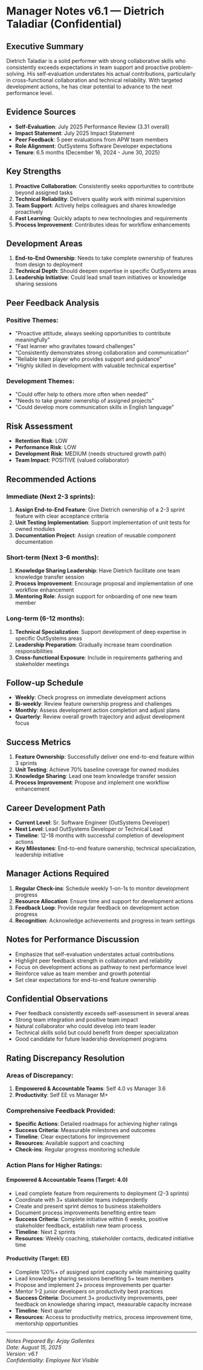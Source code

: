 # Manager Notes v6.1 — Dietrich Taladiar (Confidential)

## Executive Summary
Dietrich Taladiar is a solid performer with strong collaborative skills who consistently exceeds expectations in team support and proactive problem-solving. His self-evaluation understates his actual contributions, particularly in cross-functional collaboration and technical reliability. With targeted development actions, he has clear potential to advance to the next performance level.

## Evidence Sources
- **Self-Evaluation**: July 2025 Performance Review (3.31 overall)
- **Impact Statement**: July 2025 Impact Statement
- **Peer Feedback**: 5 peer evaluations from APW team members
- **Role Alignment**: OutSystems Software Developer expectations
- **Tenure**: 6.5 months (December 16, 2024 - June 30, 2025)

## Key Strengths
1. **Proactive Collaboration**: Consistently seeks opportunities to contribute beyond assigned tasks
2. **Technical Reliability**: Delivers quality work with minimal supervision
3. **Team Support**: Actively helps colleagues and shares knowledge proactively
4. **Fast Learning**: Quickly adapts to new technologies and requirements
5. **Process Improvement**: Contributes ideas for workflow enhancements

## Development Areas
1. **End-to-End Ownership**: Needs to take complete ownership of features from design to deployment
2. **Technical Depth**: Should deepen expertise in specific OutSystems areas
3. **Leadership Initiative**: Could lead small team initiatives or knowledge sharing sessions

## Peer Feedback Analysis
### Positive Themes:
- "Proactive attitude, always seeking opportunities to contribute meaningfully"
- "Fast learner who gravitates toward challenges"
- "Consistently demonstrates strong collaboration and communication"
- "Reliable team player who provides support and guidance"
- "Highly skilled in development with valuable technical expertise"

### Development Themes:
- "Could offer help to others more often when needed"
- "Needs to take greater ownership of assigned projects"
- "Could develop more communication skills in English language"

## Risk Assessment
- **Retention Risk**: LOW
- **Performance Risk**: LOW
- **Development Risk**: MEDIUM (needs structured growth path)
- **Team Impact**: POSITIVE (valued collaborator)

## Recommended Actions

### Immediate (Next 2-3 sprints):
1. **Assign End-to-End Feature**: Give Dietrich ownership of a 2-3 sprint feature with clear acceptance criteria
2. **Unit Testing Implementation**: Support implementation of unit tests for owned modules
3. **Documentation Project**: Assign creation of reusable component documentation

### Short-term (Next 3-6 months):
1. **Knowledge Sharing Leadership**: Have Dietrich facilitate one team knowledge transfer session
2. **Process Improvement**: Encourage proposal and implementation of one workflow enhancement
3. **Mentoring Role**: Assign support for onboarding of one new team member

### Long-term (6-12 months):
1. **Technical Specialization**: Support development of deep expertise in specific OutSystems areas
2. **Leadership Preparation**: Gradually increase team coordination responsibilities
3. **Cross-functional Exposure**: Include in requirements gathering and stakeholder meetings

## Follow-up Schedule
- **Weekly**: Check progress on immediate development actions
- **Bi-weekly**: Review feature ownership progress and challenges
- **Monthly**: Assess development action completion and adjust plans
- **Quarterly**: Review overall growth trajectory and adjust development focus

## Success Metrics
1. **Feature Ownership**: Successfully deliver one end-to-end feature within 3 sprints
2. **Unit Testing**: Achieve 70% baseline coverage for owned modules
3. **Knowledge Sharing**: Lead one team knowledge transfer session
4. **Process Improvement**: Propose and implement one workflow enhancement

## Career Development Path
- **Current Level**: Sr. Software Engineer (OutSystems Developer)
- **Next Level**: Lead OutSystems Developer or Technical Lead
- **Timeline**: 12-18 months with successful completion of development actions
- **Key Milestones**: End-to-end feature ownership, technical specialization, leadership initiative

## Manager Actions Required
1. **Regular Check-ins**: Schedule weekly 1-on-1s to monitor development progress
2. **Resource Allocation**: Ensure time and support for development actions
3. **Feedback Loop**: Provide regular feedback on development action progress
4. **Recognition**: Acknowledge achievements and progress in team settings

## Notes for Performance Discussion
- Emphasize that self-evaluation understates actual contributions
- Highlight peer feedback strength in collaboration and reliability
- Focus on development actions as pathway to next performance level
- Reinforce value as team member and growth potential
- Set clear expectations for end-to-end feature ownership

## Confidential Observations
- Peer feedback consistently exceeds self-assessment in several areas
- Strong team integration and positive team impact
- Natural collaborator who could develop into team leader
- Technical skills solid but could benefit from deeper specialization
- Good candidate for future leadership development programs

## Rating Discrepancy Resolution
### Areas of Discrepancy:
1. **Empowered & Accountable Teams**: Self 4.0 vs Manager 3.6
2. **Productivity**: Self EE vs Manager M+

### Comprehensive Feedback Provided:
- **Specific Actions**: Detailed roadmaps for achieving higher ratings
- **Success Criteria**: Measurable milestones and outcomes
- **Timeline**: Clear expectations for improvement
- **Resources**: Available support and coaching
- **Check-ins**: Regular progress monitoring schedule

### Action Plans for Higher Ratings:

#### Empowered & Accountable Teams (Target: 4.0)
- Lead complete feature from requirements to deployment (2-3 sprints)
- Coordinate with 3+ stakeholder teams independently
- Create and present sprint demos to business stakeholders
- Document process improvements benefiting entire team
- **Success Criteria**: Complete initiative within 6 weeks, positive stakeholder feedback, establish new team process
- **Timeline**: Next 2 sprints
- **Resources**: Weekly coaching, stakeholder contacts, dedicated initiative time

#### Productivity (Target: EE)
- Complete 120%+ of assigned sprint capacity while maintaining quality
- Lead knowledge sharing sessions benefiting 5+ team members
- Propose and implement 2+ process improvements per quarter
- Mentor 1-2 junior developers on productivity best practices
- **Success Criteria**: Document 3+ productivity improvements, peer feedback on knowledge sharing impact, measurable capacity increase
- **Timeline**: Next quarter
- **Resources**: Access to productivity metrics, process improvement time, mentorship opportunities

---

*Notes Prepared By: Arjay Gallentes*  
*Date: August 15, 2025*  
*Version: v6.1*  
*Confidentiality: Employee Not Visible*
